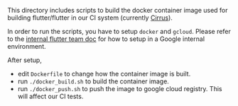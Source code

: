 This directory includes scripts to build the docker container image used for
building flutter/flutter in our CI system (currently [Cirrus](cirrus-ci.org)).

In order to run the scripts, you have to setup `docker` and `gcloud`. Please
refer to the [internal flutter team doc](go/flutter-team) for how to setup in a
Google internal environment.

After setup,
* edit `Dockerfile` to change how the container image is built.
* run `./docker_build.sh` to build the container image.
* run `./docker_push.sh` to push the image to google cloud registry. This will
  affect our CI tests.
